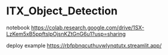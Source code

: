 # ITX_Object_Detection
notebook
https://colab.research.google.com/drive/1SX-LzKem5xB5ppftslpOjsnKZtGnG6u1?usp=sharing

deploy example
https://rbfpbnqcuthuvwlynqtutx.streamlit.app/
